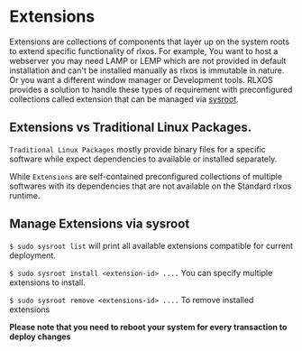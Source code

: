 # Extensions

Extensions are collections of components that layer up on the system roots to extend specific functionality of rlxos.
For example, You want to host a webserver you may need LAMP or LEMP which are not provided in default installation and
can't be installed manually as rlxos is immutable in nature. Or you want a different window manager or Development
tools. RLXOS provides a solution to handle these types of requirement with preconfigured collections called extension
that can be managed via [sysroot](updates.md).

## Extensions vs Traditional Linux Packages.

`Traditional Linux Packages` mostly provide binary files for a specific software while expect dependencies to
available or installed separately.

While `Extensions` are self-contained preconfigured collections of multiple softwares with
its dependencies that are not available on the Standard rlxos runtime.

## Manage Extensions via sysroot

`$ sudo sysroot list` will print all available extensions compatible for current deployment.

`$ sudo sysroot install <extension-id> ....` You can specify multiple extensions to install.

`$ sudo sysroot remove <extensions-id> ....` To remove installed extensions

**Please note that you need to reboot your system for every transaction to deploy changes**